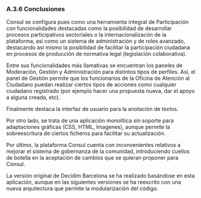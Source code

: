 ### A.3.6 Conclusiones

Consul se configura pues como una herramienta integral de Participación con funcionalidades destacadas como la posibilidad de desarrollar procesos participativos sectoriales o la internacionalizacón de la plataforma, así como un sistema de administración y de roles avanzado, destacando así mismo la posibilidad de facilitar la participación ciudadana en procesos de producción de normativa legal \(legislación colaborativa\). 

Entre sus funcionalidades más llamativas se encuentran los paneles de Moderación, Gestión y Administración para distintos tipos de perfiles. Así, el panel de Gestión permite que los funcionarios de la Oficina de Atención al Ciudadano puedan realizar ciertos tipos de acciones como cualquier ciudadano registrado \(por ejemplo hacer una propuesta nueva, dar el apoyo a alguna creada, etc\).

Finalmente destaca la interfaz de usuario para la anotación de textos.

Por otro lado, se trata de una aplicación monolítica sin soporte para adaptaciones gráficas \(CSS, HTML, Imagenes\), aunque  permite la sobreescritura de ciertos ficheros para facilitar su actualización.

Por último, la plataforma Consul cuenta con inconvenientes relativos a mejorar el sistema de gobernanza de la comunidad, introduciendo cuellos de botella en la aceptación de cambios que se quieran proponer para Consul.

La versión original de Decidim Barcelona se ha realizado basándose en esta aplicación, aunque en las siguientes versiones se ha reescrito con una nueva arquitectura que permite la modularización del código.

